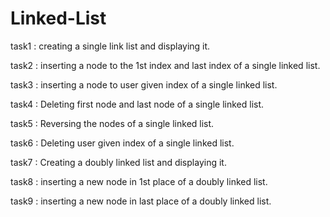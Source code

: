 # Linked-List
task1 : creating a single link list and displaying it.

task2 : inserting a node to the 1st index and last index of a single linked list.

task3 : inserting a node to user given index of a single linked list.

task4 : Deleting first node and last node of a single linked list.

task5 : Reversing the nodes of a single linked list.

task6 : Deleting user given index of a single linked list.

task7 : Creating a doubly linked list and displaying it.

task8 : inserting a new node in 1st place of a doubly linked list.

task9 : inserting a new node in last place of a doubly linked list.
